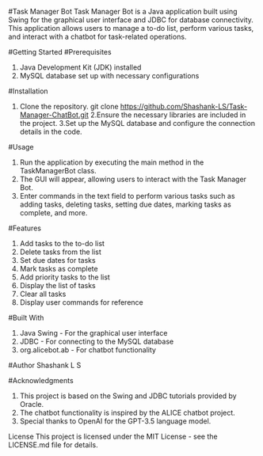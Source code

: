 #Task Manager Bot
Task Manager Bot is a Java application built using Swing for the graphical user interface and JDBC for database connectivity. This application allows users to manage a to-do list, perform various tasks, and interact with a chatbot for task-related operations.

#Getting Started
#Prerequisites
1. Java Development Kit (JDK) installed
2. MySQL database set up with necessary configurations

#Installation
1. Clone the repository.
git clone https://github.com/Shashank-LS/Task-Manager-ChatBot.git
2.Ensure the necessary libraries are included in the project.
3.Set up the MySQL database and configure the connection details in the code.

#Usage
1. Run the application by executing the main method in the TaskManagerBot class.
2. The GUI will appear, allowing users to interact with the Task Manager Bot.
3. Enter commands in the text field to perform various tasks such as adding tasks, deleting tasks, setting due dates, marking tasks as complete, and more.

#Features
1. Add tasks to the to-do list
2. Delete tasks from the list
3. Set due dates for tasks
4. Mark tasks as complete
5. Add priority tasks to the list
6. Display the list of tasks
7. Clear all tasks
8. Display user commands for reference

#Built With
1. Java Swing - For the graphical user interface
2. JDBC - For connecting to the MySQL database
3. org.alicebot.ab - For chatbot functionality

#Author
Shashank L S

#Acknowledgments
1. This project is based on the Swing and JDBC tutorials provided by Oracle.
2. The chatbot functionality is inspired by the ALICE chatbot project.
3. Special thanks to OpenAI for the GPT-3.5 language model.

License
This project is licensed under the MIT License - see the LICENSE.md file for details.
